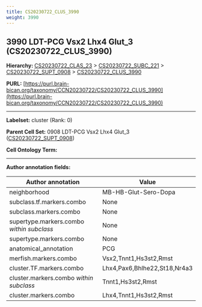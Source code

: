 ```yaml
---
title: CS20230722_CLUS_3990
weight: 3990
---
```

## 3990 LDT-PCG Vsx2 Lhx4 Glut_3 (CS20230722_CLUS_3990)
<b>Hierarchy: </b>
[CS20230722_CLAS_23](../CS20230722_CLAS_23) >
[CS20230722_SUBC_221](../CS20230722_SUBC_221) >
[CS20230722_SUPT_0908](../CS20230722_SUPT_0908) >
[CS20230722_CLUS_3990](../CS20230722_CLUS_3990)

**PURL:** [https://purl.brain-bican.org/taxonomy/CCN20230722/CS20230722_CLUS_3990](https://purl.brain-bican.org/taxonomy/CCN20230722/CS20230722_CLUS_3990)

---


**Labelset:** cluster (Rank: 0)

**Parent Cell Set:** 0908 LDT-PCG Vsx2 Lhx4 Glut_3 ([CS20230722_SUPT_0908](../CS20230722_SUPT_0908))



**Cell Ontology Term:** 

[MARKER GENES.]: #


---

[TRANSFERRED ANNOTATIONS.]: #


[AUTHOR ANNOTATION FIELDS.]: #


**Author annotation fields:**

| Author annotation | Value |
|-------------------|-------|
|neighborhood|MB-HB-Glut-Sero-Dopa|
|subclass.tf.markers.combo|None|
|subclass.markers.combo|None|
|supertype.markers.combo _within subclass_|None|
|supertype.markers.combo|None|
|anatomical_annotation|PCG|
|merfish.markers.combo|Vsx2,Tnnt1,Hs3st2,Rmst|
|cluster.TF.markers.combo|Lhx4,Pax6,Bhlhe22,St18,Nr4a3|
|cluster.markers.combo _within subclass_|Tnnt1,Hs3st2,Rmst|
|cluster.markers.combo|Lhx4,Tnnt1,Hs3st2,Rmst|

